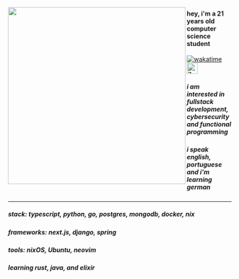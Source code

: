 <p float="left">
  <img src="https://i.pinimg.com/736x/60/50/91/605091be24df6f75b42f0272ae409082.jpg" width="400" align="left">
</p>

#### hey, i'm a 21 years old computer science student 
[![wakatime](https://wakatime.com/badge/user/c1054241-c005-4f30-bee2-f1689db4f8f4.svg)](https://wakatime.com/@c1054241-c005-4f30-bee2-f1689db4f8f4)
<img src="https://raw.githubusercontent.com/Tarikul-Islam-Anik/Animated-Fluent-Emojis/master/Emojis/Smilies/Zzz.png" alt="Zzz" width="25" height="25" />
##### i am interested in fullstack development, cybersecurity and functional programming 
##### i speak english, portuguese and i'm learning german
---
##### stack: typescript, python, go, postgres, mongodb, docker, nix 
##### frameworks: next.js, django, spring
##### tools: nixOS, Ubuntu, neovim
##### learning rust, java, and elixir
